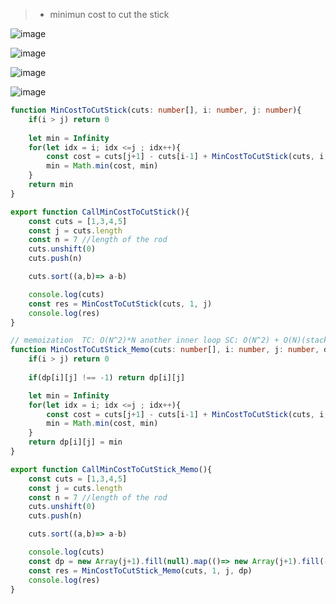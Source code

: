 > - minimun cost to cut the stick

![image](https://github.com/user-attachments/assets/7b5cf9b6-2467-42ce-9b6b-8dc629fff04f)

![image](https://github.com/user-attachments/assets/14a597d8-37d3-4439-aefd-e8ba81fe36c3)

![image](https://github.com/user-attachments/assets/6d73a76f-702e-4029-a3f3-c2df01df31ea)

![image](https://github.com/user-attachments/assets/341d6e0c-324f-48be-b20e-e3a26db50f89)


```ts
function MinCostToCutStick(cuts: number[], i: number, j: number){
    if(i > j) return 0
    
    let min = Infinity
    for(let idx = i; idx <=j ; idx++){
        const cost = cuts[j+1] - cuts[i-1] + MinCostToCutStick(cuts, i, idx-1) + MinCostToCutStick(cuts, idx+1, j)
        min = Math.min(cost, min)
    }
    return min
}

export function CallMinCostToCutStick(){
    const cuts = [1,3,4,5]
    const j = cuts.length
    const n = 7 //length of the rod
    cuts.unshift(0)
    cuts.push(n)

    cuts.sort((a,b)=> a-b)

    console.log(cuts)
    const res = MinCostToCutStick(cuts, 1, j)
    console.log(res)
}

// memoization  TC: O(N^2)*N another inner loop SC: O(N^2) + O(N)(stack space)
function MinCostToCutStick_Memo(cuts: number[], i: number, j: number, dp:  number[][]){
    if(i > j) return 0
    
    if(dp[i][j] !== -1) return dp[i][j]

    let min = Infinity
    for(let idx = i; idx <=j ; idx++){
        const cost = cuts[j+1] - cuts[i-1] + MinCostToCutStick(cuts, i, idx-1) + MinCostToCutStick(cuts, idx+1, j)
        min = Math.min(cost, min)
    }
    return dp[i][j] = min
}

export function CallMinCostToCutStick_Memo(){
    const cuts = [1,3,4,5]
    const j = cuts.length
    const n = 7 //length of the rod
    cuts.unshift(0)
    cuts.push(n)

    cuts.sort((a,b)=> a-b)

    console.log(cuts)
    const dp = new Array(j+1).fill(null).map(()=> new Array(j+1).fill(-1))
    const res = MinCostToCutStick_Memo(cuts, 1, j, dp)
    console.log(res)
}
```

